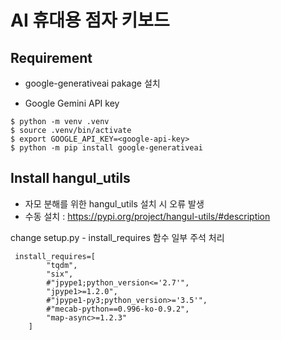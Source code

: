 # AI 휴대용 점자 키보드

## Requirement

- google-generativeai pakage 설치

- Google Gemini API key

```shell
$ python -m venv .venv
$ source .venv/bin/activate
$ export GOOGLE_API_KEY=<google-api-key>
$ python -m pip install google-generativeai
```

## Install hangul_utils
- 자모 분해를 위한 hangul_utils 설치 시 오류 발생
- 수동 설치 : https://pypi.org/project/hangul-utils/#description

change setup.py - install_requires 함수 일부 주석 처리
```
 install_requires=[
        "tqdm",
        "six",
        #"jpype1;python_version<='2.7'",
        "jpype1>=1.2.0",
        #"jpype1-py3;python_version>='3.5'",
        #"mecab-python==0.996-ko-0.9.2",
        "map-async>=1.2.3"
    ]
```

